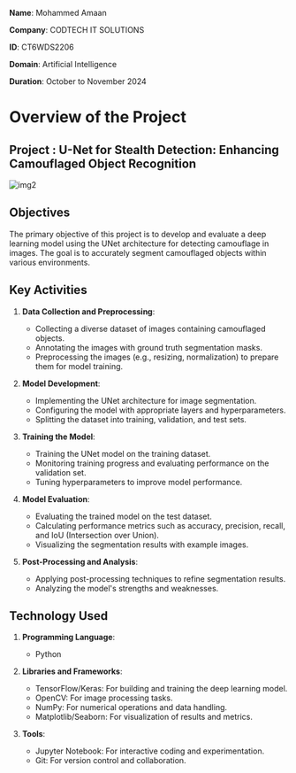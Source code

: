 **Name**: Mohammed Amaan

**Company**: CODTECH IT SOLUTIONS

**ID**: CT6WDS2206

**Domain**: Artificial Intelligence

**Duration**: October to November 2024

# Overview of the Project

## Project : U-Net for Stealth Detection: Enhancing Camouflaged Object Recognition
![img2](https://github.com/user-attachments/assets/ce610b9b-0473-4cb7-9890-01b857502b99)

## Objectives
The primary objective of this project is to develop and evaluate a deep learning model using the UNet architecture for detecting camouflage in images. The goal is to accurately segment camouflaged objects within various environments.

## Key Activities
1. **Data Collection and Preprocessing**:
   - Collecting a diverse dataset of images containing camouflaged objects.
   - Annotating the images with ground truth segmentation masks.
   - Preprocessing the images (e.g., resizing, normalization) to prepare them for model training.

2. **Model Development**:
   - Implementing the UNet architecture for image segmentation.
   - Configuring the model with appropriate layers and hyperparameters.
   - Splitting the dataset into training, validation, and test sets.

3. **Training the Model**:
   - Training the UNet model on the training dataset.
   - Monitoring training progress and evaluating performance on the validation set.
   - Tuning hyperparameters to improve model performance.

4. **Model Evaluation**:
   - Evaluating the trained model on the test dataset.
   - Calculating performance metrics such as accuracy, precision, recall, and IoU (Intersection over Union).
   - Visualizing the segmentation results with example images.

5. **Post-Processing and Analysis**:
   - Applying post-processing techniques to refine segmentation results.
   - Analyzing the model's strengths and weaknesses.
  
## Technology Used
1. **Programming Language**:
   - Python

2. **Libraries and Frameworks**:
   - TensorFlow/Keras: For building and training the deep learning model.
   - OpenCV: For image processing tasks.
   - NumPy: For numerical operations and data handling.
   - Matplotlib/Seaborn: For visualization of results and metrics.

3. **Tools**:
   - Jupyter Notebook: For interactive coding and experimentation.
   - Git: For version control and collaboration.
